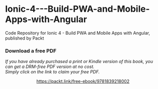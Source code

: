 # Ionic-4---Build-PWA-and-Mobile-Apps-with-Angular
Code Repository for Ionic 4 - Build PWA and Mobile Apps with Angular, published by Packt
### Download a free PDF

 <i>If you have already purchased a print or Kindle version of this book, you can get a DRM-free PDF version at no cost.<br>Simply click on the link to claim your free PDF.</i>
<p align="center"> <a href="https://packt.link/free-ebook/9781839218002">https://packt.link/free-ebook/9781839218002 </a> </p>